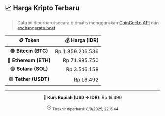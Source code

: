 

<!-- HARGA_KRIPTO -->
## 📈 Harga Kripto Terbaru

> Data ini diperbarui secara otomatis menggunakan [CoinGecko API](https://www.coingecko.com/) dan [exchangerate.host](https://exchangerate.host/)

<div align="center">

| 🪙 Token | 💰 Harga (IDR) |
|:------:|---------------:|
| 🟠 **Bitcoin (BTC)**   | Rp 1.859.206.536 |
| 🔵 **Ethereum (ETH)**  | Rp 71.995.750 |
| 🟣 **Solana (SOL)**    | Rp 3.546.158 |
| 🟢 **Tether (USDT)**   | Rp 16.492 |

---

💱 **Kurs Rupiah (USD → IDR)**: Rp 16.490

🕒 <sub>Terakhir diperbarui: 8/9/2025, 22.16.44</sub>

</div>
<!-- /HARGA_KRIPTO -->